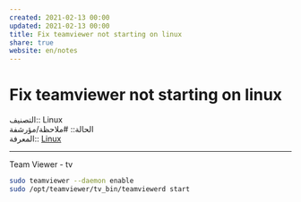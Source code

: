```yaml
---  
created: 2021-02-13 00:00  
updated: 2021-02-13 00:00  
title: Fix teamviewer not starting on linux  
share: true  
website: en/notes  
---  
```

  
# Fix teamviewer not starting on linux  
  
التصنيف:: Linux  
الحالة:: #ملاحظة/مؤرشفة  
المعرفة:: [Linux](Linux)  
  
---  
  
Team Viewer - tv  
  
```bash  
sudo teamviewer --daemon enable  
sudo /opt/teamviewer/tv_bin/teamviewerd start  
```  
